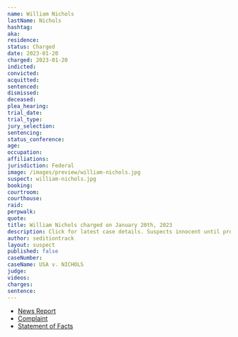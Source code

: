```yaml
---
name: William Nichols
lastName: Nichols
hashtag:
aka:
residence:
status: Charged
date: 2023-01-20
charged: 2023-01-20
indicted:
convicted:
acquitted:
sentenced:
dismissed:
deceased:
plea_hearing:
trial_date:
trial_type:
jury_selection:
sentencing:
status_conference:
age:
occupation:
affiliations:
jurisdiction: Federal
image: /images/preview/william-nichols.jpg
suspect: william-nichols.jpg
booking:
courtroom:
courthouse:
raid:
perpwalk:
quote:
title: William Nichols charged on January 20th, 2023
description: Click for latest case details. Suspects innocent until proven guilty.
author: seditiontrack
layout: suspect
published: false
caseNumber: 
caseName: USA v. NICHOLS
judge:
videos:
charges:
sentence:
---
```

- [News Report]()
- [Complaint](https://www.justice.gov/usao-dc/case-multi-defendant/file/1567501/download)
- [Statement of Facts](https://www.justice.gov/usao-dc/case-multi-defendant/file/1567506/download)
